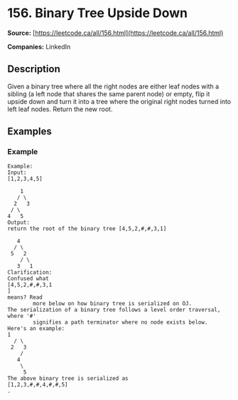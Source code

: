 # 156. Binary Tree Upside Down

**Source:** [https://leetcode.ca/all/156.html](https://leetcode.ca/all/156.html)

**Companies:** LinkedIn

## Description

Given a binary tree where all the right nodes are either leaf nodes with a sibling (a left
        node that shares the same parent node) or empty, flip it upside down and turn it into a tree
        where the original right nodes turned into left leaf nodes. Return the new root.

## Examples

### Example

```
Example:
Input:
[1,2,3,4,5]

    1
   / \
  2   3
 / \
4   5
Output:
return the root of the binary tree [4,5,2,#,#,3,1]

   4
  / \
 5   2
    / \
   3   1
Clarification:
Confused what
[4,5,2,#,#,3,1
]
means? Read
        more below on how binary tree is serialized on OJ.
The serialization of a binary tree follows a level order traversal, where '#'
        signifies a path terminator where no node exists below.
Here's an example:
1
  / \
 2   3
    /
   4
    \
     5
The above binary tree is serialized as
[1,2,3,#,#,4,#,#,5]
.
```

